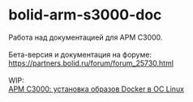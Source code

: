 bolid-arm-s3000-doc
===================

Работа над документацией для АРМ С3000.
<br />
<br />
Бета-версия и документация на форуме:
<br />
https://partners.bolid.ru/forum/forum_25730.html
<br />
<br />
WIP:
<br />
[АРМ С3000: установка образов Docker в ОС Linux](docker-linux.md)

